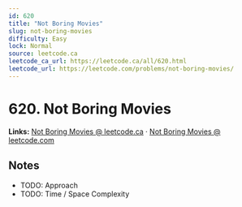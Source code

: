 ```yaml
--- 
id: 620
title: "Not Boring Movies"
slug: not-boring-movies
difficulty: Easy
lock: Normal
source: leetcode.ca
leetcode_ca_url: https://leetcode.ca/all/620.html
leetcode_url: https://leetcode.com/problems/not-boring-movies/
---
```


# 620. Not Boring Movies

**Links:** [Not Boring Movies @ leetcode.ca](https://leetcode.ca/all/620.html) · [Not Boring Movies @ leetcode.com](https://leetcode.com/problems/not-boring-movies/)

## Notes
- TODO: Approach
- TODO: Time / Space Complexity
